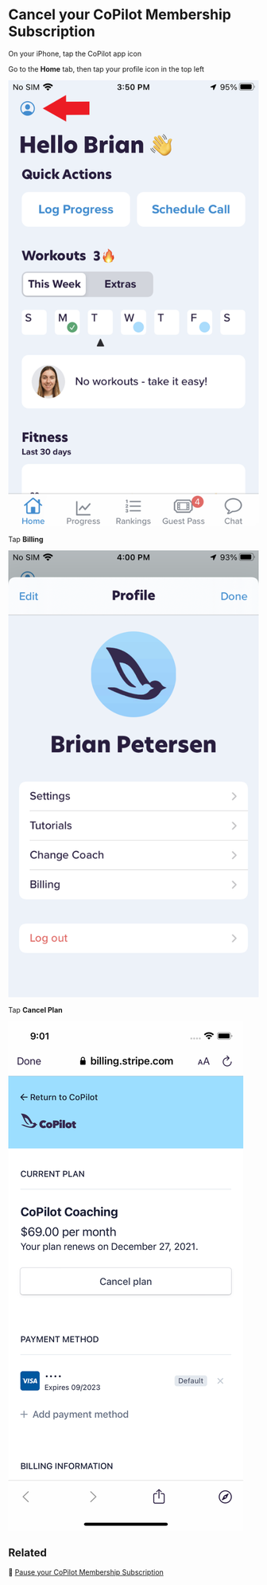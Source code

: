 # Cancel your CoPilot Membership Subscription

On your iPhone, tap the CoPilot app icon

Go to the **Home** tab, then tap your profile icon in the top left

![copilot-iphone-home-profile-icon](png/08071464840337ea3e66f691a3f4ffdbd5f1d237.png)

Tap **Billing**

![copilot-iphone-profile](png/1a09c53b7a7371b883598d1b33f44ef794d0e75e.png)

Tap **Cancel Plan**

![copilot-iphone-billing-subscription](png/d5e74f3a3147243236b0ae5d50412f3fce7c47f4.png)

## Related

:paperclip: [Pause your CoPilot Membership Subscription](pause-your-copilot-membership-subscription.md)
